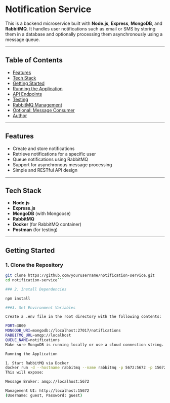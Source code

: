 # Notification Service

This is a backend microservice built with **Node.js**, **Express**, **MongoDB**, and **RabbitMQ**. It handles user notifications such as email or SMS by storing them in a database and optionally processing them asynchronously using a message queue.

---

## Table of Contents

- [Features](#features)
- [Tech Stack](#tech-stack)
- [Getting Started](#getting-started)
- [Running the Application](#running-the-application)
- [API Endpoints](#api-endpoints)
- [Testing](#testing)
- [RabbitMQ Management](#rabbitmq-management)
- [Optional: Message Consumer](#optional-message-consumer)
- [Author](#author)

---

## Features

- Create and store notifications
- Retrieve notifications for a specific user
- Queue notifications using RabbitMQ
- Support for asynchronous message processing
- Simple and RESTful API design

---

## Tech Stack

- **Node.js**
- **Express.js**
- **MongoDB** (with Mongoose)
- **RabbitMQ**
- **Docker** (for RabbitMQ container)
- **Postman** (for testing)

---

## Getting Started

### 1. Clone the Repository

```bash
git clone https://github.com/yourusername/notification-service.git
cd notification-service```

### 2. Install Dependencies

npm install

###3. Set Environment Variables

Create a .env file in the root directory with the following contents:

PORT=3000
MONGODB_URI=mongodb://localhost:27017/notifications
RABBITMQ_URL=amqp://localhost
QUEUE_NAME=notifications
Make sure MongoDB is running locally or use a cloud connection string.

Running the Application

1. Start RabbitMQ via Docker
docker run -d --hostname rabbitmq --name rabbitmq -p 5672:5672 -p 15672:15672 rabbitmq:3-management
This will expose:

Message Broker: amqp://localhost:5672

Management UI: http://localhost:15672
(Username: guest, Password: guest)
